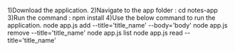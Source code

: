 1)Download the application.
2)Navigate to the app folder : cd notes-app
3)Run the command : npm install
4)Use the below command to run the application.
    node app.js add --title='title_name' --body='body'
    node app.js remove --title='title_name'
    node app.js list
    node app.js read --title='title_name'
